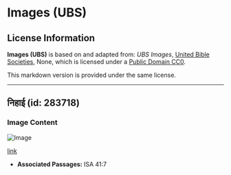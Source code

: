 # Images (UBS)

## License Information

**Images (UBS)** is based on and adapted from: _UBS Images_, [United Bible Societies](https://unitedbiblesocieties.org/), None, which is licensed under a [Public Domain CC0](https://creativecommons.org/public-domain/cc0/).

This markdown version is provided under the same license.



--------------------------------

## निहाई (id: 283718)

### Image Content

![Image](https://cdn.aquifer.bible/aquifer-content/resources/Media/WEB-0033_anvil.jpg)

[link](https://cdn.aquifer.bible/aquifer-content/resources/Media/WEB-0033_anvil.jpg)

* **Associated Passages:** ISA 41:7

